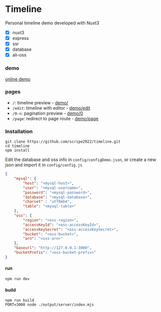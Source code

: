 # Timeline

Personal timeline demo developed with Nuxt3

- [x] nuxt3
- [x] express
- [x] ssr
- [x] database
- [x] ali-oss

### demo

[online demo](https://timeline.demo.jyh.sb/edit)

### pages

- `/`: timeline preview - [demo/](https://timeline.demo.jyh.sb/)
- `/edit`: timeline with editor - [demo/edit](https://timeline.demo.jyh.sb/edit)
- `/0-n`: pagination preview - [demo/0](https://timeline.demo.jyh.sb/0)
- `/page`: redirect to page route - [demo/page](https://timeline.demo.jyh.sb/page)

### Installation

```shell
git clone https://github.com/scripe2022/timeline.git
cd timeline
npm install
```

Edit the database and oss info in `config/configDemo.json`, or create a new json and import it in `config/config.js`

```json
{
    "mysql": {
    	"host": "<mysql-host>",
    	"user": "<mysql-username>",
    	"password": "<mysql-password>",
    	"database": "<mysql-database>",
    	"charset" : "utf8mb4",
    	"table": "<mysql-table>"
	},
    "oss": {
    	"region": "<oss-region>",
    	"accessKeyId": "<oss-accessKeyId>",
    	"accessKeySecret": "<oss-accessKeySecret>",
    	"bucket": "<oss-bucket>",
    	"arn": "<oss-arn>"
	},
  	"baseurl": "http://127.0.0.1:3000",
   	"bucketPrefix": "<oss-bucket-prefix>"
}
```

#### run

```shell
npm run dev
```

#### build

```shell
npm run build
PORT=3000 node ./output/server/index.mjs
```
